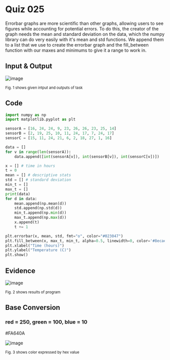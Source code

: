 # Quiz 025
Errorbar graphs are more scientific than other graphs, allowing users to see figures while accounting for potential errors. To do this, the creator of the graph needs the mean and standard deviation on the data, which the numpy library can do very easily with it's mean and std functions. We append them to a list that we use to create the errorbar graph and the fill_between function with our maxes and minimums to give it a range to work in.

## Input & Output
![image](https://github.com/Amine-Itani/Unit-1/assets/123438294/f51a26ba-2a19-494d-adb5-d7df472533ee)

<sub>Fig. 1 shows given intput and outputs of task
## Code

```py
import numpy as np
import matplotlib.pyplot as plt

sensorA = [16, 24, 24, 9, 23, 26, 26, 23, 25, 14]
sensorB = [2, 19, 25, 10, 11, 24, 17, 7, 24, 17]
sensorC = [15, 11, 24, 21, 6, 2, 18, 27, 1, 16]

data = []
for v in range(len(sensorA)):
    data.append([int(sensorA[v]), int(sensorB[v]), int(sensorC[v])])

x = [] # time in hours
t = 0
mean = [] # descriptive stats
std = [] # standard deviation
min_t = []
max_t = []
print(data)
for d in data:
    mean.append(np.mean(d))
    std.append(np.std(d))
    min_t.append(np.min(d))
    max_t.append(np.max(d))
    x.append(t)
    t += 1

plt.errorbar(x, mean, std, fmt="o", color="#023047")
plt.fill_between(x, max_t, min_t, alpha=0.5, linewidth=0, color='#8ecae6')
plt.xlabel("Time (hours)")
plt.ylabel("Temperature (C)")
plt.show()
```

## Evidence
![image](https://github.com/Amine-Itani/Unit-1/assets/123438294/b846df78-bd3f-402f-a23e-77e879fbf18e)

<sub>Fig. 2 shows results of program

## Base Conversion
### red = 250, green = 100, blue = 10

#FA640A

![image](https://github.com/Amine-Itani/Quizzes/assets/123438294/966844dd-ae11-43b9-8fa4-28587640ba6d)

<sub>Fig. 3 shows color expressed by hex value




